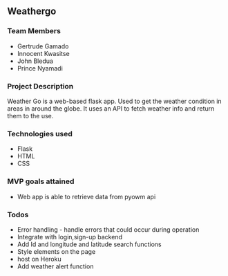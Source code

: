 ## Weathergo

### Team Members

* Gertrude Gamado
* Innocent Kwasitse
* John Bledua
* Prince Nyamadi

### Project Description
Weather Go is a web-based flask app. Used to get the weather condition in 
areas in around the globe.
It uses an API to fetch weather info and return them to the use.


### Technologies used
* Flask
* HTML
* CSS

### MVP goals attained
* Web app is able to retrieve data from pyowm api


### Todos
* Error handling - handle errors that could occur during operation
* Integrate with login,sign-up backend
* Add Id and longitude and latitude search functions 
* Style elements on the page
* host on Heroku
* Add weather alert function
